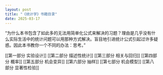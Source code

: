 ```yaml
---
layout: post
title: "《统计学》书籍目录"
date: 2025-03-17
---
```


“为什么本书包含了如此多的无法用简单化公式来解决的习题？理由是几乎没有什么实际生活中的统计问题可以用那种方式解决。盲目地引进统计公式引起过许多疑惑。因此本书教你一个不同的办法：思考。”

[[第一部分 实验设计]]
[[第二部分 描述性统计]]
[[第三部分 相关与回归]]
[[第四部分 概率]]
[[第五部分 机会变异]]
[[第六部分 抽样]]
[[第七部分 机会模型]]
[[第八部分 显著性检验]]

